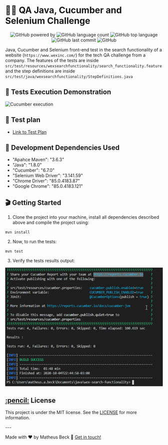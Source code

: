 # 👨‍💻 QA Java, Cucumber and Selenium Challenge

<p align="center">
  <img alt="GitHub powered by" src="https://img.shields.io/badge/cucumber-tests-green.svg?style=flat-square">
  <img alt="GitHub language count" src="https://img.shields.io/github/languages/count/matheus-beck/qa-java-cucumber-selenium-challenge">
  <img alt="GitHub top language" src="https://img.shields.io/github/languages/top/matheus-beck/qa-java-cucumber-selenium-challenge">
  <img alt="GitHub last commit" src="https://img.shields.io/github/last-commit/matheus-beck/qa-java-cucumber-selenium-challenge">
  <img alt="GitHub" src="https://img.shields.io/github/license/matheus-beck/qa-java-cucumber-selenium-challenge">
</p>

Java, Cucumber and Selenium front-end test in the search functionality of a website (`https://www.wexinc.com/`) for the tech QA challenge from a company. The features of the tests are inside `src/test/resources/wexsearchfunctionality/search_functionality.feature` and the step definitions are inside `src/test/java/wexsearchfunctionality/StepDefinitions.java`

## 🎥 Tests Execution Demonstration

![Cucumber execution](execution.gif)

## 📅 Test plan
- [Link to Test Plan](Beck_Matheus_QATask.pdf)

## 💾 Development Dependencies Used

- "Apahce Maven": "3.6.3"
- "Java":  "1.8.0"
- "Cucumber": "6.7.0"
- "Selenium Web Driver": "3.141.59"
- "Chrome Driver": "85.0.4183.87"
- "Google Chrome": "85.0.4183.121"

## 🎬 Getting Started

1. Clone the project into your machine, install all dependencies described above and compile the project using:

```console
mvn install
```

2. Now, to run the tests:

```console
mvn test
```

3. Verify the tests results output:

![Tests results output](tests_results.png)

<h2><a class="anchor" aria-hidden="true" href="#memo-license">:pencil:</a> License </h2>
<p>This project is under the MIT license. See the <a href="https://github.com/matheus-beck/blog/blob/master/LICENSE">LICENSE</a> for more information.</p>
---

Made with ❤️ by Matheus Beck 👋 [Get in touch!](https://www.linkedin.com/in/matheus-beck/)

